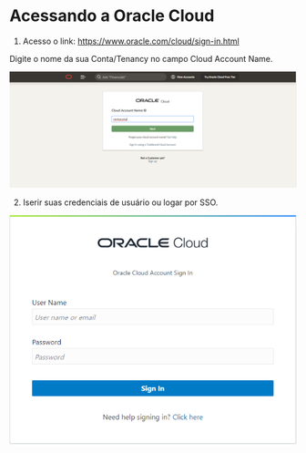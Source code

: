 # Acessando a Oracle Cloud

1. Acesso o link: https://www.oracle.com/cloud/sign-in.html

Digite o nome da sua Conta/Tenancy no campo Cloud Account Name.

<p align="center">
  <img src="https://github.com/ChristoPedro/OCIHandsOn/blob/master/Lab%20000/images/logintenancy.png" >
</p>

2. Iserir suas credenciais de usuário ou logar por SSO.

<p align="center">
  <img src="https://github.com/ChristoPedro/OCIHandsOn/blob/master/Lab%20000/images/login.png" >
</p>
